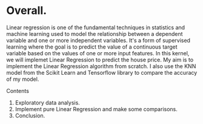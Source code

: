 # Overall.

Linear regression is one of the fundamental techniques in statistics and machine learning used to model the relationship between a dependent variable and one or more independent variables. It's a form of supervised learning where the goal is to predict the value of a continuous target variable based on the values of one or more input features. In this kernel, we will implemet Linear Regression to predict the house price.
My aim is to implement the Linear Regression algorithm from scratch. I also use the KNN model from the Scikit Learn and Tensorflow library to compare the accuracy of my model.

Contents
1. Exploratory data analysis.
2. Implement pure Linear Regression and make some comparisons.
4. Conclusion.
